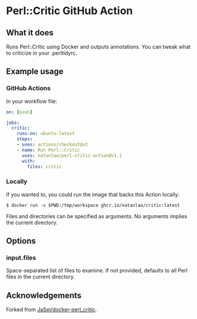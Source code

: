 # Perl::Critic GitHub Action

## What it does

Runs Perl::Critic using Docker and outputs annotations. You can tweak what to
criticize in your .perltidyrc.

## Example usage

### GitHub Actions

In your workflow file:

```yaml
on: [push]

jobs:
  critic:
    runs-on: ubuntu-latest
    steps:
    - uses: actions/checkout@v2
    - name: Run Perl::Critic
      uses: natanlao/perl-critic-action@v1.1
      with:
        files: critic
```

### Locally

If you wanted to, you could run the image that backs this Action locally:

```console
$ docker run -v $PWD:/tmp/workspace ghcr.io/natanlao/critic:latest
```

Files and directories can be specified as arguments. No arguments implies the
current directory.

## Options

### input.files

Space-separated list of files to examine. If not provided, defaults to all Perl
files in the current directory.

## Acknowledgements

Forked from
[JaSei/docker-perl\_critic](https://github.com/JaSei/docker-perl_critic).

